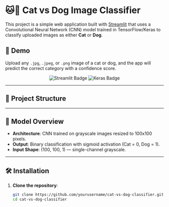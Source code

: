 # 🐱🐶 Cat vs Dog Image Classifier

This project is a simple web application built with [Streamlit](https://streamlit.io/) that uses a Convolutional Neural Network (CNN) model trained in TensorFlow/Keras to classify uploaded images as either **Cat** or **Dog**.

## 🚀 Demo

Upload any `.jpg`, `.jpeg`, or `.png` image of a cat or dog, and the app will predict the correct category with a confidence score.

<p align="center">
  <img src="https://img.shields.io/badge/Built%20with-Streamlit-orange" alt="Streamlit Badge"/>
  <img src="https://img.shields.io/badge/Model-Keras|TensorFlow-blue" alt="Keras Badge"/>
</p>

---

## 📁 Project Structure


---

## 🧠 Model Overview

- **Architecture**: CNN trained on grayscale images resized to 100x100 pixels.
- **Output**: Binary classification with sigmoid activation (Cat = 0, Dog = 1).
- **Input Shape**: (100, 100, 1) — single-channel grayscale.

---

## 🛠️ Installation

1. **Clone the repository**:
   ```bash
   git clone https://github.com/yourusername/cat-vs-dog-classifier.git
   cd cat-vs-dog-classifier
